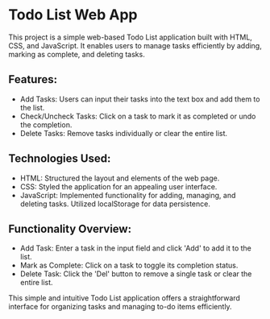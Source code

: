 <!DOCTYPE html>
<html lang="en">
<head>
  <meta charset="UTF-8">
  <meta name="viewport" content="width=device-width, initial-scale=1.0">
</head>
<body>
  <h1>Todo List Web App</h1>
  <p>
    This project is a simple web-based Todo List application built with HTML, CSS, and JavaScript. It enables users to manage tasks efficiently by adding, marking as complete, and deleting tasks.
  </p>
  
  <h2>Features:</h2>
  <ul>
    <li>Add Tasks: Users can input their tasks into the text box and add them to the list.</li>
    <li>Check/Uncheck Tasks: Click on a task to mark it as completed or undo the completion.</li>
    <li>Delete Tasks: Remove tasks individually or clear the entire list.</li>
  </ul>
  
  <h2>Technologies Used:</h2>
  <ul>
    <li>HTML: Structured the layout and elements of the web page.</li>
    <li>CSS: Styled the application for an appealing user interface.</li>
    <li>JavaScript: Implemented functionality for adding, managing, and deleting tasks. Utilized localStorage for data persistence.</li>
  </ul>
  
  <h2>Functionality Overview:</h2>
  <ul>
    <li>Add Task: Enter a task in the input field and click 'Add' to add it to the list.</li>
    <li>Mark as Complete: Click on a task to toggle its completion status.</li>
    <li>Delete Task: Click the 'Del' button to remove a single task or clear the entire list.</li>
  </ul>
  
  <p>
    This simple and intuitive Todo List application offers a straightforward interface for organizing tasks and managing to-do items efficiently.
  </p>
</body>
</html>
